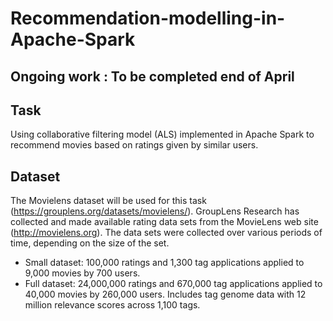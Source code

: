 

# Recommendation-modelling-in-Apache-Spark
## Ongoing work : To be completed end of April

## Task
Using collaborative filtering model (ALS) implemented in Apache Spark to recommend movies based on ratings given by similar users.

## Dataset
The Movielens dataset will be used for this task (https://grouplens.org/datasets/movielens/). 
GroupLens Research has collected and made available rating data sets from the MovieLens web site (http://movielens.org). The data sets were collected over various periods of time, depending on the size of the set.

* Small dataset: 100,000 ratings and 1,300 tag applications applied to 9,000 movies by 700 users.
* Full dataset: 24,000,000 ratings and 670,000 tag applications applied to 40,000 movies by 260,000 users. Includes tag genome data with 12 million relevance scores across 1,100 tags.
